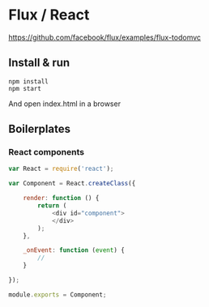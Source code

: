 # Flux / React

https://github.com/facebook/flux/examples/flux-todomvc

## Install & run

    npm install
    npm start

And open index.html in a browser

## Boilerplates

### React components

```javascript
var React = require('react');

var Component = React.createClass({

    render: function () {
        return (
            <div id="component">
            </div>
        );
    },

    _onEvent: function (event) {
        //
    }

});

module.exports = Component;
```
